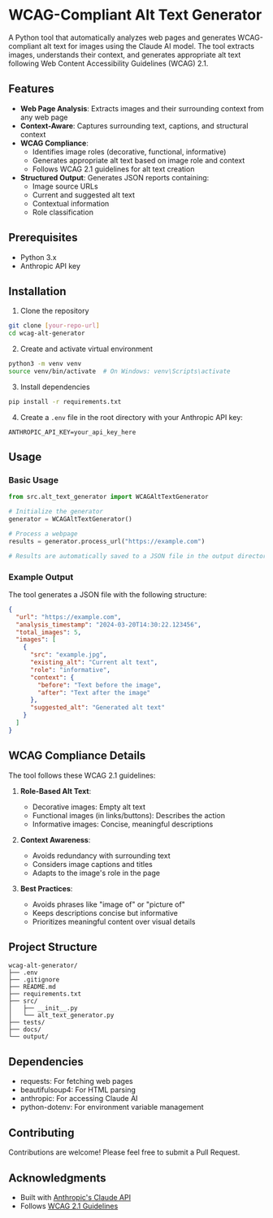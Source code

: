 # WCAG-Compliant Alt Text Generator

A Python tool that automatically analyzes web pages and generates WCAG-compliant alt text for images using the Claude AI model. The tool extracts images, understands their context, and generates appropriate alt text following Web Content Accessibility Guidelines (WCAG) 2.1.

## Features

- **Web Page Analysis**: Extracts images and their surrounding context from any web page
- **Context-Aware**: Captures surrounding text, captions, and structural context
- **WCAG Compliance**:
  - Identifies image roles (decorative, functional, informative)
  - Generates appropriate alt text based on image role and context
  - Follows WCAG 2.1 guidelines for alt text creation
- **Structured Output**: Generates JSON reports containing:
  - Image source URLs
  - Current and suggested alt text
  - Contextual information
  - Role classification

## Prerequisites

- Python 3.x
- Anthropic API key

## Installation

1. Clone the repository

```bash
git clone [your-repo-url]
cd wcag-alt-generator
```

2. Create and activate virtual environment

```bash
python3 -m venv venv
source venv/bin/activate  # On Windows: venv\Scripts\activate
```

3. Install dependencies

```bash
pip install -r requirements.txt
```

4. Create a `.env` file in the root directory with your Anthropic API key:

```
ANTHROPIC_API_KEY=your_api_key_here
```

## Usage

### Basic Usage

```python
from src.alt_text_generator import WCAGAltTextGenerator

# Initialize the generator
generator = WCAGAltTextGenerator()

# Process a webpage
results = generator.process_url("https://example.com")

# Results are automatically saved to a JSON file in the output directory
```

### Example Output

The tool generates a JSON file with the following structure:

```json
{
  "url": "https://example.com",
  "analysis_timestamp": "2024-03-20T14:30:22.123456",
  "total_images": 5,
  "images": [
    {
      "src": "example.jpg",
      "existing_alt": "Current alt text",
      "role": "informative",
      "context": {
        "before": "Text before the image",
        "after": "Text after the image"
      },
      "suggested_alt": "Generated alt text"
    }
  ]
}
```

## WCAG Compliance Details

The tool follows these WCAG 2.1 guidelines:

1. **Role-Based Alt Text**:
   - Decorative images: Empty alt text
   - Functional images (in links/buttons): Describes the action
   - Informative images: Concise, meaningful descriptions

2. **Context Awareness**:
   - Avoids redundancy with surrounding text
   - Considers image captions and titles
   - Adapts to the image's role in the page

3. **Best Practices**:
   - Avoids phrases like "image of" or "picture of"
   - Keeps descriptions concise but informative
   - Prioritizes meaningful content over visual details

## Project Structure

``` text
wcag-alt-generator/
├── .env
├── .gitignore
├── README.md
├── requirements.txt
├── src/
│   ├── __init__.py
│   └── alt_text_generator.py
├── tests/
├── docs/
└── output/
```

## Dependencies

- requests: For fetching web pages
- beautifulsoup4: For HTML parsing
- anthropic: For accessing Claude AI
- python-dotenv: For environment variable management

## Contributing

Contributions are welcome! Please feel free to submit a Pull Request.

## Acknowledgments

- Built with [Anthropic's Claude API](https://www.anthropic.com/)
- Follows [WCAG 2.1 Guidelines](https://www.w3.org/WAI/WCAG21/Understanding/non-text-content.html)